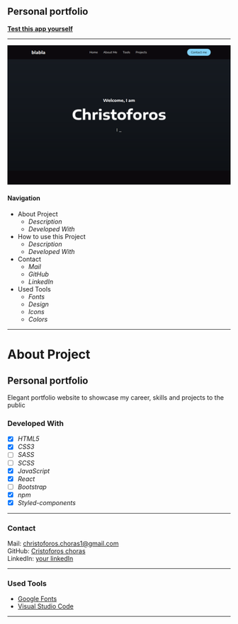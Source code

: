 ## Personal portfolio


**[Test this app yourself](https://personal-portfolio-v2-react.vercel.app/)**

---

![Screenshot from Project](./src/images/portfolio.png)

#### Navigation

- About Project
  - _Description_
  - _Developed With_
- How to use this Project
  - _Description_
  - _Developed With_
- Contact
  - _Mail_ 
  - _GitHub_
  - _LinkedIn_
- Used Tools
  - _Fonts_
  - _Design_
  - _Icons_
  - _Colors_

---

# About Project

## Personal portfolio

 Elegant portfolio website to showcase my career, skills and projects
            to the public

### Developed With

- [x] _HTML5_
- [x] _CSS3_
- [ ] _SASS_
- [ ] _SCSS_
- [x] _JavaScript_
- [x] _React_
- [ ] _Bootstrap_
- [x] _npm_
- [x] _Styled-components_

---

### Contact

Mail: <christoforos.choras1@gmail.com><br>
GitHub: [Cristoforos choras](https://github.com/CristoforosChoras)<br>
LinkedIn: [your linkedIn](https://www.linkedin.com/in/christoforos-choras-213220223/)

---

### Used Tools


- [Google Fonts](https://fonts.google.com/)
- [Visual Studio Code](https://code.visualstudio.com/)


---